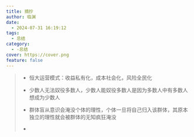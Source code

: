 ```yaml
---
title: 摘抄
author: 临渊
date:
  - 2024-07-31 16:19:12
tags:
  - 总结
category:
  - -总结
cover: https://cover.png
feature: false
---
```



> + 恒大运营模式：收益私有化，成本社会化，风险全民化
>
> + 少数人无法奴役多数人，少数人能奴役多数人是因为多数人中有多数人想成为少数人
>
> + 群体盲从意识会淹没个体的理性，个体一旦将自己归入该群体，其原本独立的理性就会被群体的无知疯狂淹没
> + 

